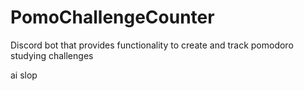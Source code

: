 # PomoChallengeCounter
Discord bot that provides functionality to create and track pomodoro studying challenges

ai slop
